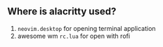 ## Where is alacritty used?
1. `neovim.desktop` for opening terminal application
2. awesome wm `rc.lua` for open with rofi
 
